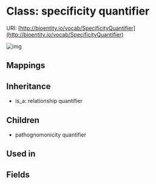 # Class: specificity quantifier




URI: [http://bioentity.io/vocab/SpecificityQuantifier](http://bioentity.io/vocab/SpecificityQuantifier)

![img](http://yuml.me/diagram/nofunky;dir:TB/class/\[SpecificityQuantifier]^-\[PathognomonicityQuantifier],%20\[RelationshipQuantifier]^-\[SpecificityQuantifier])
## Mappings

## Inheritance

 *  is_a: relationship quantifier
## Children

 * pathognomonicity quantifier
## Used in

## Fields

